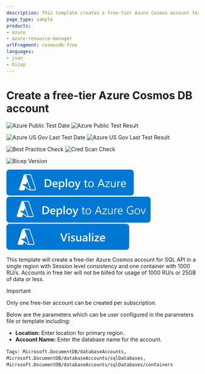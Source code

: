 ```yaml
---
description: This template creates a free-tier Azure Cosmos account for SQL API and a container with 1000 RU/s.
page_type: sample
products:
- azure
- azure-resource-manager
urlFragment: cosmosdb-free
languages:
- json
- bicep
---
```

# Create a free-tier Azure Cosmos DB account

![Azure Public Test Date](https://azurequickstartsservice.blob.core.windows.net/badges/quickstarts/microsoft.documentdb/cosmosdb-free/PublicLastTestDate.svg)
![Azure Public Test Result](https://azurequickstartsservice.blob.core.windows.net/badges/quickstarts/microsoft.documentdb/cosmosdb-free/PublicDeployment.svg)

![Azure US Gov Last Test Date](https://azurequickstartsservice.blob.core.windows.net/badges/quickstarts/microsoft.documentdb/cosmosdb-free/FairfaxLastTestDate.svg)
![Azure US Gov Last Test Result](https://azurequickstartsservice.blob.core.windows.net/badges/quickstarts/microsoft.documentdb/cosmosdb-free/FairfaxDeployment.svg)

![Best Practice Check](https://azurequickstartsservice.blob.core.windows.net/badges/quickstarts/microsoft.documentdb/cosmosdb-free/BestPracticeResult.svg)
![Cred Scan Check](https://azurequickstartsservice.blob.core.windows.net/badges/quickstarts/microsoft.documentdb/cosmosdb-free/CredScanResult.svg)

![Bicep Version](https://azurequickstartsservice.blob.core.windows.net/badges/quickstarts/microsoft.documentdb/cosmosdb-free/BicepVersion.svg)

[![Deploy To Azure](https://raw.githubusercontent.com/Azure/azure-quickstart-templates/master/1-CONTRIBUTION-GUIDE/images/deploytoazure.svg?sanitize=true)](https://portal.azure.com/#create/Microsoft.Template/uri/https%3A%2F%2Fraw.githubusercontent.com%2FAzure%2Fazure-quickstart-templates%2Fmaster%2Fquickstarts%2Fmicrosoft.documentdb%2Fcosmosdb-free%2Fazuredeploy.json)
[![Deploy To Azure US Gov](https://raw.githubusercontent.com/Azure/azure-quickstart-templates/master/1-CONTRIBUTION-GUIDE/images/deploytoazuregov.svg?sanitize=true)](https://portal.azure.us/#create/Microsoft.Template/uri/https%3A%2F%2Fraw.githubusercontent.com%2FAzure%2Fazure-quickstart-templates%2Fmaster%2Fquickstarts%2Fmicrosoft.documentdb%2Fcosmosdb-free%2Fazuredeploy.json)
[![Visualize](https://raw.githubusercontent.com/Azure/azure-quickstart-templates/master/1-CONTRIBUTION-GUIDE/images/visualizebutton.svg?sanitize=true)](http://armviz.io/#/?load=https%3A%2F%2Fraw.githubusercontent.com%2FAzure%2Fazure-quickstart-templates%2Fmaster%2Fquickstarts%2Fmicrosoft.documentdb%2Fcosmosdb-free%2Fazuredeploy.json)

This template will create a free-tier Azure Cosmos account for SQL API in a single region with Session level consistency and one container with 1000 RU/s. Accounts in free tier will not be billed for usage of 1000 RU/s or 25GB of data or less.

> [!IMPORTANT]
> Only one free-tier account can be created per subscription.

Below are the parameters which can be user configured in the parameters file or template including:

- **Location:** Enter location for primary region.
- **Account Name:** Enter the database name for the account.

`Tags: Microsoft.DocumentDB/databaseAccounts, Microsoft.DocumentDB/databaseAccounts/sqlDatabases, Microsoft.DocumentDB/databaseAccounts/sqlDatabases/containers`
